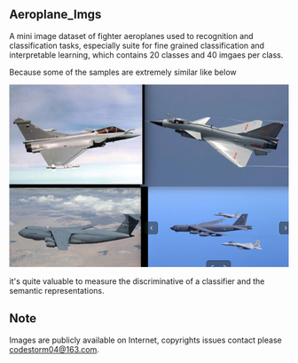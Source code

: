 ## Aeroplane_Imgs 

A mini image dataset of fighter aeroplanes used to recognition and classification tasks, 
especially suite for fine grained classification and interpretable learning, which contains 20 classes 
and 40 imgaes per class.

Because some of the samples are extremely similar like below

![sample_1](sample_1.png)

it's quite valuable to measure the discriminative of a classifier and the semantic representations.

## Note
Images are publicly available on Internet, copyrights issues contact please [codestorm04@163.com](codestorm04@163.com).
